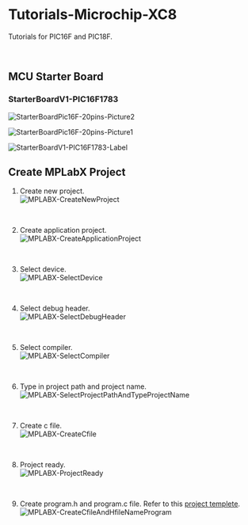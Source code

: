 # Tutorials-Microchip-XC8

Tutorials for PIC16F and PIC18F.

<br/>

## MCU Starter Board

### StarterBoardV1-PIC16F1783
![StarterBoardPic16F-20pins-Picture2](https://github.com/user-attachments/assets/ccdb4411-6129-4de9-bf6c-6f39d80e865e)

![StarterBoardPic16F-20pins-Picture1](https://github.com/user-attachments/assets/6970f0fa-cc0c-43e6-b1a1-52112272362e)

![StarterBoardV1-PIC16F1783-Label](https://github.com/user-attachments/assets/8d854277-ae45-4009-ad95-4076925fbb21)
<br/>

## Create MPLabX Project

1.  Create new project.<br/>
![MPLABX-CreateNewProject](https://github.com/user-attachments/assets/0bf2c85f-e732-49f7-ab3e-7218e977fa6a)
<br/>

2.  Create application project.<br/>
![MPLABX-CreateApplicationProject](https://github.com/user-attachments/assets/77ae0672-62be-43c0-ab13-d5b309b05ee6)
<br/>

3.  Select device.<br/>
![MPLABX-SelectDevice](https://github.com/user-attachments/assets/853961ad-b1cf-4326-894e-7fe67de09041)
<br/>

4.  Select debug header.<br/>
![MPLABX-SelectDebugHeader](https://github.com/user-attachments/assets/e7e06360-b977-4dc7-8f7d-0c58e778b018)
<br/>

5.  Select compiler.<br/>
![MPLABX-SelectCompiler](https://github.com/user-attachments/assets/2a6ccd8c-bded-4d3b-b273-336acda9f1a5)
<br/>

6.  Type in project path and project name.<br/>
![MPLABX-SelectProjectPathAndTypeProjectName](https://github.com/user-attachments/assets/d8076379-4e76-4cc9-b2c3-818d7c383f97)
<br/>

7.  Create c file.<br/>
![MPLABX-CreateCfile](https://github.com/user-attachments/assets/58a4bcf4-0438-4892-ba84-d0eb92e45cfb)
<br/>

8.  Project ready.<br/>
![MPLABX-ProjectReady](https://github.com/user-attachments/assets/c0b7f01b-b76a-4e31-8ed1-c7734a2006d7)
<br/>

9. Create program.h and program.c file. Refer to this [project templete](https://github.com/i9Workshop/Project-Template-StarterBoardV1-PIC16F1783).<br/>
![MPLABX-CreateCfileAndHfileNameProgram](https://github.com/user-attachments/assets/c73b1822-95db-45fd-8e4f-c57ad7862ceb)
<br/>

<br/>
